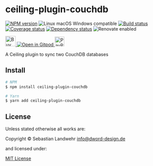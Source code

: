 <!-- TITLE/ -->
# ceiling-plugin-couchdb
<!-- /TITLE -->

<!-- BADGES/ -->
[![NPM version](https://img.shields.io/npm/v/ceiling-plugin-couchdb.svg)](https://npmjs.org/package/ceiling-plugin-couchdb)
![Linux macOS Windows compatible](https://img.shields.io/badge/os-linux%20%7C%C2%A0macos%20%7C%C2%A0windows-blue)
[![Build status](https://img.shields.io/github/workflow/status/dword-design/ceiling-plugin-couchdb/build)](https://github.com/dword-design/ceiling-plugin-couchdb/actions)
[![Coverage status](https://img.shields.io/coveralls/dword-design/ceiling-plugin-couchdb)](https://coveralls.io/github/dword-design/ceiling-plugin-couchdb)
[![Dependency status](https://img.shields.io/david/dword-design/ceiling-plugin-couchdb)](https://david-dm.org/dword-design/ceiling-plugin-couchdb)
![Renovate enabled](https://img.shields.io/badge/renovate-enabled-brightgreen)

<a href="https://www.buymeacoffee.com/dword">
  <img
    src="https://www.buymeacoffee.com/assets/img/guidelines/download-assets-sm-2.svg"
    alt="Buy Me a Coffee"
    height="32"
  >
</a><a href="https://gitpod.io/#https://github.com/dword-design/ceiling-plugin-couchdb">
  <img src="https://gitpod.io/button/open-in-gitpod.svg" alt="Open in Gitpod">
</a>
<a href="https://paypal.me/SebastianLandwehr">
  <img
    src="https://upload.wikimedia.org/wikipedia/commons/b/b5/PayPal.svg"
    alt="PayPal"
    height="30"
  >
</a>
<!-- /BADGES -->

<!-- DESCRIPTION/ -->
A Ceiling plugin to sync two CouchDB databases
<!-- /DESCRIPTION -->

<!-- INSTALL/ -->
## Install

```bash
# NPM
$ npm install ceiling-plugin-couchdb

# Yarn
$ yarn add ceiling-plugin-couchdb
```
<!-- /INSTALL -->

<!-- LICENSE/ -->
## License

Unless stated otherwise all works are:

Copyright &copy; Sebastian Landwehr <info@dword-design.de>

and licensed under:

[MIT License](https://opensource.org/licenses/MIT)
<!-- /LICENSE -->
